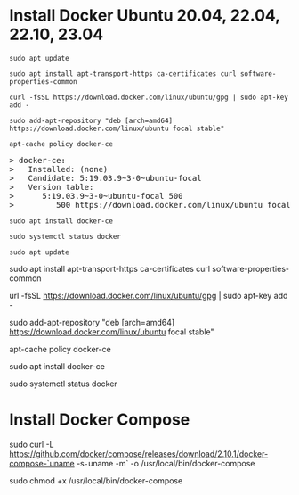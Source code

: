 # Install Docker Ubuntu 20.04, 22.04, 22.10, 23.04
```
sudo apt update
```
```
sudo apt install apt-transport-https ca-certificates curl software-properties-common
```
```
curl -fsSL https://download.docker.com/linux/ubuntu/gpg | sudo apt-key add -
```
```
sudo add-apt-repository "deb [arch=amd64] https://download.docker.com/linux/ubuntu focal stable"
```

```
apt-cache policy docker-ce
```
<pre>
> docker-ce:
>   Installed: (none)
>   Candidate: 5:19.03.9~3-0~ubuntu-focal
>   Version table:
>      5:19.03.9~3-0~ubuntu-focal 500
>         500 https://download.docker.com/linux/ubuntu focal/stable amd64 Packages
</pre>

            
```
sudo apt install docker-ce
```
```
sudo systemctl status docker
```






```
sudo apt update
```
sudo apt install apt-transport-https ca-certificates curl software-properties-common

url -fsSL https://download.docker.com/linux/ubuntu/gpg | sudo apt-key add -

sudo add-apt-repository "deb [arch=amd64] https://download.docker.com/linux/ubuntu focal stable"

apt-cache policy docker-ce

sudo apt install docker-ce

sudo systemctl status docker

# Install Docker Compose
sudo curl -L https://github.com/docker/compose/releases/download/2.10.1/docker-compose-`uname -s`-`uname -m` -o /usr/local/bin/docker-compose

sudo chmod +x /usr/local/bin/docker-compose
